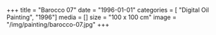 +++
title = "Barocco 07"
date = "1996-01-01"
categories = [ "Digital Oil Painting", "1996"]
media = []
size = "100 x 100 cm"
image = "/img/painting/barocco-07.jpg"
+++
